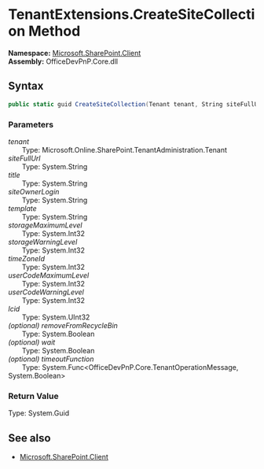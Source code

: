 # TenantExtensions.CreateSiteCollection Method  
  

**Namespace:** [Microsoft.SharePoint.Client](Microsoft.SharePoint.Client.md)  
**Assembly:** OfficeDevPnP.Core.dll  
## Syntax
```C#
public static guid CreateSiteCollection(Tenant tenant, String siteFullUrl, String title, String siteOwnerLogin, String template, Int32 storageMaximumLevel, Int32 storageWarningLevel, Int32 timeZoneId, Int32 userCodeMaximumLevel, Int32 userCodeWarningLevel, UInt32 lcid, Boolean removeFromRecycleBin, Boolean wait, Func<TenantOperationMessage, Boolean> timeoutFunction)
```
### Parameters
*tenant*  
&emsp;&emsp;Type: Microsoft.Online.SharePoint.TenantAdministration.Tenant  
*siteFullUrl*  
&emsp;&emsp;Type: System.String  
*title*  
&emsp;&emsp;Type: System.String  
*siteOwnerLogin*  
&emsp;&emsp;Type: System.String  
*template*  
&emsp;&emsp;Type: System.String  
*storageMaximumLevel*  
&emsp;&emsp;Type: System.Int32  
*storageWarningLevel*  
&emsp;&emsp;Type: System.Int32  
*timeZoneId*  
&emsp;&emsp;Type: System.Int32  
*userCodeMaximumLevel*  
&emsp;&emsp;Type: System.Int32  
*userCodeWarningLevel*  
&emsp;&emsp;Type: System.Int32  
*lcid*  
&emsp;&emsp;Type: System.UInt32  
*(optional) removeFromRecycleBin*  
&emsp;&emsp;Type: System.Boolean  
*(optional) wait*  
&emsp;&emsp;Type: System.Boolean  
*(optional) timeoutFunction*  
&emsp;&emsp;Type: System.Func<OfficeDevPnP.Core.TenantOperationMessage, System.Boolean>  
### Return Value
Type: System.Guid  

## See also
- [Microsoft.SharePoint.Client](Microsoft.SharePoint.Client.md)
